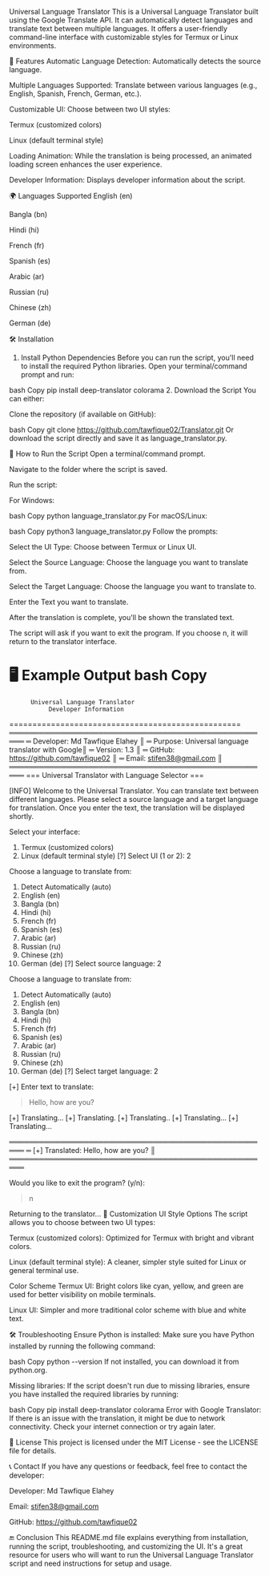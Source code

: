 Universal Language Translator
This is a Universal Language Translator built using the Google Translate API. It can automatically detect languages and translate text between multiple languages. It offers a user-friendly command-line interface with customizable styles for Termux or Linux environments.

🌟 Features
Automatic Language Detection: Automatically detects the source language.

Multiple Languages Supported: Translate between various languages (e.g., English, Spanish, French, German, etc.).

Customizable UI: Choose between two UI styles:

Termux (customized colors)

Linux (default terminal style)

Loading Animation: While the translation is being processed, an animated loading screen enhances the user experience.

Developer Information: Displays developer information about the script.

🌍 Languages Supported
English (en)

Bangla (bn)

Hindi (hi)

French (fr)

Spanish (es)

Arabic (ar)

Russian (ru)

Chinese (zh)

German (de)

🛠️ Installation
1. Install Python Dependencies
Before you can run the script, you'll need to install the required Python libraries. Open your terminal/command prompt and run:

bash
Copy
pip install deep-translator colorama
2. Download the Script
You can either:

Clone the repository (if available on GitHub):

bash
Copy
git clone https://github.com/tawfique02/Translator.git
Or download the script directly and save it as language_translator.py.

🚀 How to Run the Script
Open a terminal/command prompt.

Navigate to the folder where the script is saved.

Run the script:

For Windows:

bash
Copy
python language_translator.py
For macOS/Linux:

bash
Copy
python3 language_translator.py
Follow the prompts:

Select the UI Type: Choose between Termux or Linux UI.

Select the Source Language: Choose the language you want to translate from.

Select the Target Language: Choose the language you want to translate to.

Enter the Text you want to translate.

After the translation is complete, you'll be shown the translated text.

The script will ask if you want to exit the program. If you choose n, it will return to the translator interface.

🖥️ Example Output
bash
Copy
==================================================
          Universal Language Translator
               Developer Information
==================================================
═════════════════════════════════════════════════════
═ Developer: Md Tawfique Elahey                     ║
═ Purpose: Universal language translator with Google║
═ Version: 1.3                                      ║
═ GitHub: https://github.com/tawfique02             ║
═ Email: stifen38@gmail.com                         ║
═════════════════════════════════════════════════════
=== Universal Translator with Language Selector ===

[INFO] Welcome to the Universal Translator.
You can translate text between different languages.
Please select a source language and a target language for translation.
Once you enter the text, the translation will be displayed shortly.

Select your interface:
1. Termux (customized colors)
2. Linux (default terminal style)
[?] Select UI (1 or 2): 2

Choose a language to translate from:
  1. Detect Automatically (auto)
  2. English (en)
  3. Bangla (bn)
  4. Hindi (hi)
  5. French (fr)
  6. Spanish (es)
  7. Arabic (ar)
  8. Russian (ru)
  9. Chinese (zh)
  10. German (de)
[?] Select source language: 2

Choose a language to translate from:
  1. Detect Automatically (auto)
  2. English (en)
  3. Bangla (bn)
  4. Hindi (hi)
  5. French (fr)
  6. Spanish (es)
  7. Arabic (ar)
  8. Russian (ru)
  9. Chinese (zh)
  10. German (de)
[?] Select target language: 2

[+] Enter text to translate:
> Hello, how are you?

[+] Translating...
[+] Translating.
[+] Translating..
[+] Translating...
[+] Translating...

═════════════════════════════════════════════════════
═ [+] Translated: Hello, how are you?                ║
═════════════════════════════════════════════════════

Would you like to exit the program? (y/n): 
> n

Returning to the translator...
🎨 Customization
UI Style Options
The script allows you to choose between two UI types:

Termux (customized colors): Optimized for Termux with bright and vibrant colors.

Linux (default terminal style): A cleaner, simpler style suited for Linux or general terminal use.

Color Scheme
Termux UI: Bright colors like cyan, yellow, and green are used for better visibility on mobile terminals.

Linux UI: Simpler and more traditional color scheme with blue and white text.

🛠️ Troubleshooting
Ensure Python is installed: Make sure you have Python installed by running the following command:

bash
Copy
python --version
If not installed, you can download it from python.org.

Missing libraries: If the script doesn't run due to missing libraries, ensure you have installed the required libraries by running:

bash
Copy
pip install deep-translator colorama
Error with Google Translator: If there is an issue with the translation, it might be due to network connectivity. Check your internet connection or try again later.

📜 License
This project is licensed under the MIT License - see the LICENSE file for details.

📞 Contact
If you have any questions or feedback, feel free to contact the developer:

Developer: Md Tawfique Elahey

Email: stifen38@gmail.com

GitHub: https://github.com/tawfique02

🔚 Conclusion
This README.md file explains everything from installation, running the script, troubleshooting, and customizing the UI. It's a great resource for users who will want to run the Universal Language Translator script and need instructions for setup and usage.

